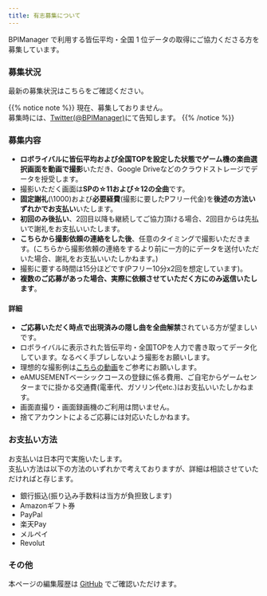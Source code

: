 ```yaml
---
title: 有志募集について
---
```


BPIManager で利用する皆伝平均・全国 1 位データの取得にご協力くださる方を募集しています。

### 募集状況

最新の募集状況はこちらをご確認ください。

{{% notice note %}}
現在、募集しておりません。  
募集時には、[Twitter(@BPIManager)](https://twitter.com/BPIManager)にて告知します。
{{% /notice %}}

### 募集内容

- **ロボライバルに皆伝平均および全国TOPを設定した状態でゲーム機の楽曲選択画面を動画で撮影**いただき、Google Driveなどのクラウドストレージでデータを授受します。
- 撮影いただく画面は**SPの☆11および☆12の全曲**です。
- **固定謝礼**(\1000)および**必要経費**(撮影に要したPフリー代金)を**後述の方法いずれかでお支払い**いたします。
- **初回のみ後払い**、2回目以降も継続してご協力頂ける場合、2回目からは先払いで謝礼をお支払いいたします。
- **こちらから撮影依頼の連絡をした後**、任意のタイミングで撮影いただきます。(こちらから撮影依頼の連絡をするより前に一方的にデータを送付いただいた場合、謝礼をお支払いいたしかねます。)
- 撮影に要する時間は15分ほどです(Pフリー10分x2回を想定しています)。
- **複数のご応募があった場合、実際に依頼させていただく方にのみ返信いたします**。

#### 詳細

- **ご応募いただく時点で出現済みの隠し曲を全曲解禁**されている方が望ましいです。
- ロボライバルに表示された皆伝平均・全国TOPを人力で書き取ってデータ化しています。なるべく手ブレしないよう撮影をお願いします。
- 理想的な撮影例は[こちらの動画](https://www.youtube.com/watch?v=pmO2qQCtIP0)をご参考にお願いします。
- eAMUSEMENTベーシックコースの登録に係る費用、ご自宅からゲームセンターまでに掛かる交通費(電車代、ガソリン代etc.)はお支払いいたしかねます。
- 画面直撮り・画面録画機のご利用は問いません。
- 捨てアカウントによるご応募には対応いたしかねます。

### お支払い方法

お支払いは日本円で実施いたします。  
支払い方法は以下の方法のいずれかで考えておりますが、詳細は相談させていただければと存じます。

- 銀行振込(振り込み手数料は当方が負担致します)
- Amazonギフト券
- PayPal
- 楽天Pay
- メルペイ
- Revolut

### その他

本ページの編集履歴は [GitHub](https://github.com/BPIManager/BPIM-Docs/commits/main/content/other/voluntary.md) でご確認いただけます。
